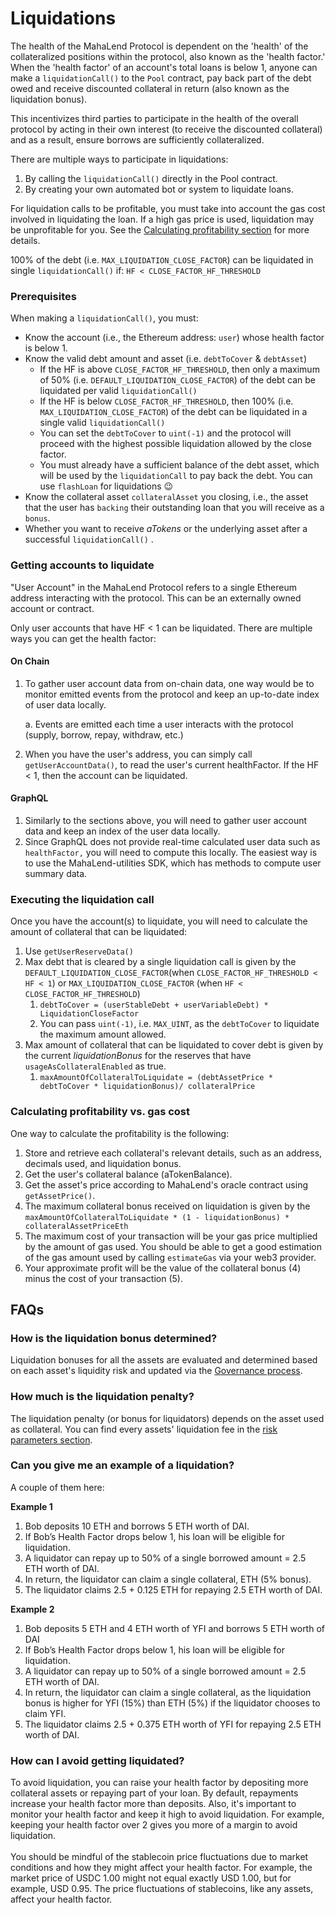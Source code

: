 # Liquidations

The health of the MahaLend Protocol is dependent on the 'health' of the collateralized positions within the protocol, also known as the 'health factor.' When the 'health factor' of an account's total loans is below 1, anyone can make a `liquidationCall()` to the `Pool` contract, pay back part of the debt owed and receive discounted collateral in return (also known as the liquidation bonus).

This incentivizes third parties to participate in the health of the overall protocol by acting in their own interest (to receive the discounted collateral) and as a result, ensure borrows are sufficiently collateralized.

There are multiple ways to participate in liquidations:

1. By calling the `liquidationCall()` directly in the Pool contract.
2. By creating your own automated bot or system to liquidate loans.

For liquidation calls to be profitable, you must take into account the gas cost involved in liquidating the loan. If a high gas price is used, liquidation may be unprofitable for you. See the [Calculating profitability section](liquidations.md#calculating-profitability-vs-gas-cost) for more details.&#x20;

100% of the debt (i.e. `MAX_LIQUIDATION_CLOSE_FACTOR`) can be liquidated in single `liquidationCall()` if: `HF < CLOSE_FACTOR_HF_THRESHOLD`

### Prerequisites <a href="#prerequisites" id="prerequisites"></a>

When making a `liquidationCall()`, you must:

* Know the account (i.e., the Ethereum address: `user`) whose health factor is below 1.
* Know the valid debt amount and asset (i.e. `debtToCover` & `debtAsset`)
  * If the HF is above `CLOSE_FACTOR_HF_THRESHOLD`, then only a maximum of 50% (i.e. `DEFAULT_LIQUIDATION_CLOSE_FACTOR`) of the debt can be liquidated per valid `liquidationCall()`
  * If the HF is below `CLOSE_FACTOR_HF_THRESHOLD`, then 100% (i.e. `MAX_LIQUIDATION_CLOSE_FACTOR`) of the debt can be liquidated in a single valid `liquidationCall()`
  * You can set the `debtToCover` to `uint(-1)` and the protocol will proceed with the highest possible liquidation allowed by the close factor.
  * You must already have a sufficient balance of the debt asset, which will be used by the `liquidationCall` to pay back the debt. You can use `flashLoan` for liquidations 😉
* Know the collateral asset `collateralAsset` you closing, i.e., the asset that the user has `backing` their outstanding loan that you will receive as a `bonus`.
* Whether you want to receive _aTokens_ or the underlying asset after a successful `liquidationCall()` .

### Getting accounts to liquidate <a href="#getting-accounts-to-liquidate" id="getting-accounts-to-liquidate"></a>

"User Account" in the MahaLend Protocol refers to a single Ethereum address interacting with the protocol. This can be an externally owned account or contract.&#x20;

Only user accounts that have HF < 1 can be liquidated. There are multiple ways you can get the health factor:

#### On Chain <a href="#on-chain" id="on-chain"></a>

1.  To gather user account data from on-chain data, one way would be to monitor emitted events from the protocol and keep an up-to-date index of user data locally.

    a. Events are emitted each time a user interacts with the protocol (supply, borrow, repay, withdraw, etc.)
2. When you have the user's address, you can simply call `getUserAccountData()`, to read the user's current healthFactor. If the HF < 1, then the account can be liquidated.

#### GraphQL <a href="#graphql" id="graphql"></a>

1. Similarly to the sections above, you will need to gather user account data and keep an index of the user data locally.
2. Since GraphQL does not provide real-time calculated user data such as `healthFactor,` you will need to compute this locally. The easiest way is to use the MahaLend-utilities SDK, which has methods to compute user summary data.

### Executing the liquidation call <a href="#executing-the-liquidation-call" id="executing-the-liquidation-call"></a>

Once you have the account(s) to liquidate, you will need to calculate the amount of collateral that can be liquidated:

1. Use `getUserReserveData()`​
2. Max debt that is cleared by a single liquidation call is given by the `DEFAULT_LIQUIDATION_CLOSE_FACTOR`(when `CLOSE_FACTOR_HF_THRESHOLD < HF < 1`) or `MAX_LIQUIDATION_CLOSE_FACTOR` (when `HF < CLOSE_FACTOR_HF_THRESHOLD`)
   1. `debtToCover = (userStableDebt + userVariableDebt) * LiquidationCloseFactor`
   2. You can pass `uint(-1)`, i.e. `MAX_UINT`, as the `debtToCover` to liquidate the maximum amount allowed.
3. Max amount of collateral that can be liquidated to cover debt is given by the current _liquidationBonus_ for the reserves that have `usageAsCollateralEnabled` as true.
   1. `maxAmountOfCollateralToLiquidate = (debtAssetPrice * debtToCover * liquidationBonus)/ collateralPrice`

### Calculating profitability vs. gas cost <a href="#calculating-profitability-vs-gas-cost" id="calculating-profitability-vs-gas-cost"></a>

One way to calculate the profitability is the following:

1. Store and retrieve each collateral's relevant details, such as an address, decimals used, and liquidation bonus.
2. Get the user's collateral balance (aTokenBalance).
3. Get the asset's price according to MahaLend's oracle contract using `getAssetPrice()`.
4. The maximum collateral bonus received on liquidation is given by the `maxAmountOfCollateralToLiquidate * (1 - liquidationBonus) * collateralAssetPriceEth`
5. The maximum cost of your transaction will be your gas price multiplied by the amount of gas used. You should be able to get a good estimation of the gas amount used by calling `estimateGas` via your web3 provider.
6. Your approximate profit will be the value of the collateral bonus (4) minus the cost of your transaction (5).

## FAQs

### How is the liquidation bonus determined? <a href="#how-is-liquidation-bonus-determined" id="how-is-liquidation-bonus-determined"></a>

Liquidation bonuses for all the assets are evaluated and determined based on each asset's liquidity risk and updated via the [Governance process](governance.md).

### How much is the liquidation penalty?

The liquidation penalty (or bonus for liquidators) depends on the asset used as collateral. You can find every assets' liquidation fee in the [risk parameters section](broken-reference).

### Can you give me an example of a liquidation?

A couple of them here:

**Example 1**&#x20;

1. Bob deposits 10 ETH and borrows 5 ETH worth of DAI.&#x20;
2. If Bob’s Health Factor drops below 1, his loan will be eligible for liquidation.&#x20;
3. A liquidator can repay up to 50% of a single borrowed amount = 2.5 ETH worth of DAI.&#x20;
4. In return, the liquidator can claim a single collateral, ETH (5% bonus). &#x20;
5. The liquidator claims 2.5 + 0.125 ETH for repaying 2.5 ETH worth of DAI.

**Example 2**&#x20;

1. Bob deposits 5 ETH and 4 ETH worth of YFI and borrows 5 ETH worth of DAI&#x20;
2. If Bob’s Health Factor drops below 1, his loan will be eligible for liquidation.&#x20;
3. A liquidator can repay up to 50% of a single borrowed amount = 2.5 ETH worth of DAI.&#x20;
4. In return, the liquidator can claim a single collateral, as the liquidation bonus is higher for YFI (15%) than ETH (5%) if the liquidator chooses to claim YFI. &#x20;
5. The liquidator claims 2.5 + 0.375 ETH worth of YFI for repaying 2.5 ETH worth of DAI.

### How can I avoid getting liquidated?

To avoid liquidation, you can raise your health factor by depositing more collateral assets or repaying part of your loan. By default, repayments increase your health factor more than deposits. Also, it's important to monitor your health factor and keep it high to avoid liquidation. For example, keeping your health factor over 2 gives you more of a margin to avoid liquidation.  \
\
You should be mindful of the stablecoin price fluctuations due to market conditions and how they might affect your health factor. For example, the market price of USDC 1.00 might not equal exactly USD 1.00, but for example, USD 0.95. The price fluctuations of stablecoins, like any assets, affect your health factor.
